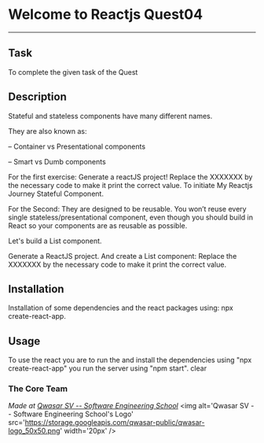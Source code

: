 # Welcome to Reactjs Quest04
***

## Task
To complete the given task of the Quest

## Description
Stateful and stateless components have many different names.

They are also known as:

– Container vs Presentational components

– Smart vs Dumb components

 For the first exercise:
 Generate a reactJS project!
 Replace the XXXXXXX by the necessary code to make it print the correct value. To initiate My Reactjs Journey Stateful Component.
 
 For the Second:
 They are designed to be reusable. You won’t reuse every single stateless/presentational component, even though you should build in React so your components are as reusable as possible.

Let's build a List component.

Generate a ReactJS project.
And create a List component:
Replace the XXXXXXX by the necessary code to make it print the correct value.

## Installation
Installation of some dependencies and the react packages using:
npx create-react-app.

## Usage
To use the react you are to run the and install the dependencies using "npx create-react-app"
you run the server using "npm start".
clear


### The Core Team


<span><i>Made at <a href='https://qwasar.io'>Qwasar SV -- Software Engineering School</a></i></span>
<span><img alt='Qwasar SV -- Software Engineering School's Logo' src='https://storage.googleapis.com/qwasar-public/qwasar-logo_50x50.png' width='20px' /></span>
